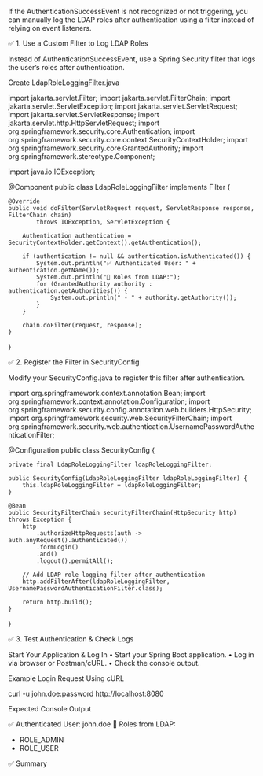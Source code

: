 
If the AuthenticationSuccessEvent is not recognized or not triggering, you can manually log the LDAP roles after authentication using a filter instead of relying on event listeners.

✅ 1. Use a Custom Filter to Log LDAP Roles

Instead of AuthenticationSuccessEvent, use a Spring Security filter that logs the user’s roles after authentication.

Create LdapRoleLoggingFilter.java

import jakarta.servlet.Filter;
import jakarta.servlet.FilterChain;
import jakarta.servlet.ServletException;
import jakarta.servlet.ServletRequest;
import jakarta.servlet.ServletResponse;
import jakarta.servlet.http.HttpServletRequest;
import org.springframework.security.core.Authentication;
import org.springframework.security.core.context.SecurityContextHolder;
import org.springframework.security.core.GrantedAuthority;
import org.springframework.stereotype.Component;

import java.io.IOException;

@Component
public class LdapRoleLoggingFilter implements Filter {

    @Override
    public void doFilter(ServletRequest request, ServletResponse response, FilterChain chain)
            throws IOException, ServletException {

        Authentication authentication = SecurityContextHolder.getContext().getAuthentication();

        if (authentication != null && authentication.isAuthenticated()) {
            System.out.println("✅ Authenticated User: " + authentication.getName());
            System.out.println("🔹 Roles from LDAP:");
            for (GrantedAuthority authority : authentication.getAuthorities()) {
                System.out.println(" - " + authority.getAuthority());
            }
        }

        chain.doFilter(request, response);
    }
}

✅ 2. Register the Filter in SecurityConfig

Modify your SecurityConfig.java to register this filter after authentication.

import org.springframework.context.annotation.Bean;
import org.springframework.context.annotation.Configuration;
import org.springframework.security.config.annotation.web.builders.HttpSecurity;
import org.springframework.security.web.SecurityFilterChain;
import org.springframework.security.web.authentication.UsernamePasswordAuthenticationFilter;

@Configuration
public class SecurityConfig {

    private final LdapRoleLoggingFilter ldapRoleLoggingFilter;

    public SecurityConfig(LdapRoleLoggingFilter ldapRoleLoggingFilter) {
        this.ldapRoleLoggingFilter = ldapRoleLoggingFilter;
    }

    @Bean
    public SecurityFilterChain securityFilterChain(HttpSecurity http) throws Exception {
        http
            .authorizeHttpRequests(auth -> auth.anyRequest().authenticated())
            .formLogin()
            .and()
            .logout().permitAll();

        // Add LDAP role logging filter after authentication
        http.addFilterAfter(ldapRoleLoggingFilter, UsernamePasswordAuthenticationFilter.class);

        return http.build();
    }
}

✅ 3. Test Authentication & Check Logs

Start Your Application & Log In
	•	Start your Spring Boot application.
	•	Log in via browser or Postman/cURL.
	•	Check the console output.

Example Login Request Using cURL

curl -u john.doe:password http://localhost:8080

Expected Console Output

✅ Authenticated User: john.doe
🔹 Roles from LDAP:
 - ROLE_ADMIN
 - ROLE_USER

✅ Summary